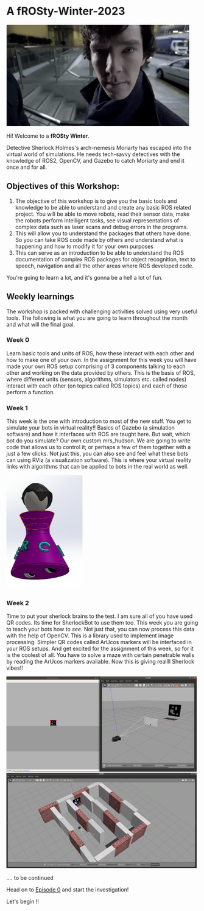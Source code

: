 # A fROSty-Winter-2023

<img src="W0_Images/Sherlock_Hi.gif">

Hi! Welcome to a **fROSty Winter**.

Detective Sherlock Holmes's arch-nemesis Moriarty has escaped into the virtual world of simulations. He needs tech-savvy detectives with the knowledge of ROS2, OpenCV, and Gazebo to catch Moriarty and end it once and for all.

## Objectives of this Workshop:
1. The objective of this workshop is to give you the basic tools and knowledge to be able to understand and create any basic ROS related project. You will be able to move robots, read their sensor data, make the robots perform intelligent tasks, see visual representations of complex data such as laser scans and debug errors in the programs.
2. This will allow you to understand the packages that others have done. So you can take ROS code made by others and understand what is happening and how to modify it for your own purposes
3. This can serve as an introduction to be able to understand the ROS documentation of complex ROS packages for object recognition, text to speech, navigation and all the other areas where ROS developed code.

You're going to learn a lot, and it's gonna be a hell a lot of fun.

## Weekly learnings
The workshop is packed with challenging activities solved using very useful tools. The following is what you are going to learn throughout the month and what will the final goal.
### Week 0 
Learn basic tools and units of ROS, how these interact with each other and how to make one of your own. In the assignment for this week you will have made your own ROS setup comprising of 3 components talking to each other and working on the data provided by others. This is the basis of ROS, where different units (sensors, algorithms, simulators etc. called nodes) interact with each other (on topics called ROS topics) and each of those perform a function.

### Week 1
This week is the one with introduction to most of the new stuff. You get to simulate your bots in virtual reality!! Basics of Gazebo (a simulation software) and how it interfaces with ROS are taught here. But wait, which bot do you simulate? Our own custom mrs_hudson. We are going to write code that allows us to control it; or perhaps a few of them together with a just a few clicks. Not just this, you can also see and feel what these bots can using RViz (a visualization software). This is where your virtual reality links with algorithms that can be applied to bots in the real world as well.

<img src="W1_Images/mrs_hudson.jpeg"  width=200 height=300>

### Week 2
Time to put your sherlock brains to the test. I am sure all of you have used QR codes. Its time for SherlockBot to use them too. This week you are going to teach your bots how to _see_. Not just that, you can now process this data with the help of OpenCV. This is a library used to implement image processing. Simpler QR codes called ArUcos markers will be interfaced in your ROS setups. And get excited for the assignment of this week, so for it is the coolest of all. You have to solve a maze with certain penetrable walls by reading the ArUcos markers available. Now this is giving reallll Sherlock vibes!!

<img src="W2_Images/cv_bridge_1.jpg" width=500 height=250><img src="W2_Images/maze.jpg" width=500 height=250>

.... to be continued

Head on to [Episode 0](https://github.com/erciitb/frosty-winter-2023/blob/main/Episode%200%20-%20A%20Study%20in%20ROS2.md) and start the investigation! 

Let's begin !!
